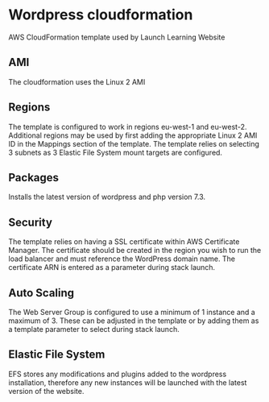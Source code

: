 # Wordpress cloudformation
AWS CloudFormation template used by Launch Learning Website

## AMI
The cloudformation uses the Linux 2 AMI

## Regions
The template is configured to work in regions eu-west-1 and eu-west-2.
Additional regions may be used by first adding the appropriate Linux 2 AMI ID in the Mappings section of the template.
The template relies on selecting 3 subnets as 3 Elastic File System mount targets are configured.

## Packages
Installs the latest version of wordpress and php version 7.3.

## Security
The template relies on having a SSL certificate within AWS Certificate Manager. The certificate should be created in the region you wish to run the load balancer and must reference the WordPress domain name.
The certificate ARN is entered as a parameter during stack launch.

## Auto Scaling
The Web Server Group is configured to use a minimum of 1 instance and a maximum of 3. These can be adjusted in the template or by adding them as a template parameter to select during stack launch.

## Elastic File System
EFS stores any modifications and plugins added to the wordpress installation, therefore any new instances will be launched with the latest version of the website.
